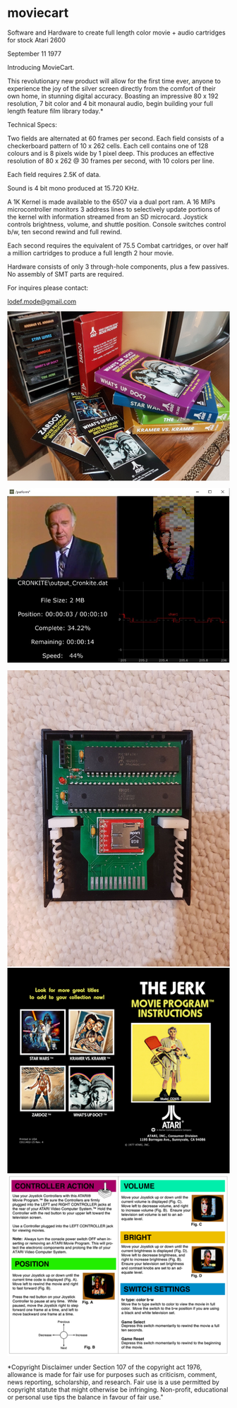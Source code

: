 # moviecart
Software and Hardware to create full length color movie + audio cartridges for stock Atari 2600

September 11 1977

Introducing MovieCart.

This revolutionary new product will allow for the first time ever, anyone to experience the joy of the silver screen directly from the comfort of their own home, in stunning digital accuracy.
Boasting an impressive 80 x 192 resolution, 7 bit color and 4 bit monaural audio, begin building your full length feature film library today.*


Technical Specs:

   Two fields are alternated at 60 frames per second.
   Each field consists of a checkerboard pattern of 10 x 262 cells.
   Each cell contains one of 128 colours and is 8 pixels wide by 1 pixel deep.
   This produces an effective resolution of 80 x 262 @ 30 frames per second, with 10 colors per line.

   Each field requires 2.5K of data.
   
   Sound is 4 bit mono produced at 15.720 KHz.

   A 1K Kernel is made available to the 6507 via a dual port ram.
   A 16 MIPs microcontroller monitors 3 address lines to selectively update portions of the kernel with information streamed from an SD microcard.
   Joystick controls brightness, volume, and shuttle position.
   Console switches control b/w, ten second rewind and full rewind.

   Each second requires the equivalent of 75.5 Combat cartridges, or over half a million cartridges to produce a full length 2 hour movie.

   Hardware consists of only 3 through-hole components, plus a few passives.
   No assembly of SMT parts are required.

For inquires please contact:

lodef.mode@gmail.com

[![Video](docs/screenshot.jpg)](https://www.youtube.com/watch?v=PMp-7_ekibU)

[![Video](docs/colorize.jpg)](https://youtu.be/7HMz1SYGolY)

![Cart](docs/inside_cart.jpg)
![Booklet](docs/instructions1.jpg)
![Booklet](docs/instructions2.jpg)

*Copyright Disclaimer under Section 107 of the copyright act 1976, allowance is made for fair use for purposes such as criticism, comment, news reporting, scholarship, and research. Fair use is a use permitted by copyright statute that might otherwise be infringing. Non-profit, educational or personal use tips the balance in favour of fair use."



